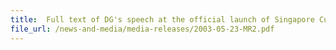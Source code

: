 ```yaml
---
title: 	Full text of DG's speech at the official launch of Singapore Customs
file_url: /news-and-media/media-releases/2003-05-23-MR2.pdf
---
```

